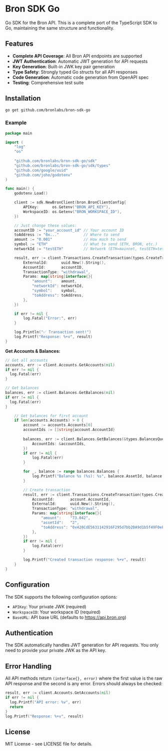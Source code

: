 # Bron SDK Go

Go SDK for the Bron API. This is a complete port of the TypeScript SDK to Go, maintaining the same structure and functionality.

## Features

- **Complete API Coverage**: All Bron API endpoints are supported
- **JWT Authentication**: Automatic JWT generation for API requests
- **Key Generation**: Built-in JWK key pair generation
- **Type Safety**: Strongly typed Go structs for all API responses
- **Code Generation**: Automatic code generation from OpenAPI spec
- **Testing**: Comprehensive test suite

## Installation

```bash
go get github.com/bronlabs/bron-sdk-go
```

### Example

```go
package main

import (
	"log"
	"os"
  
	"github.com/bronlabs/bron-sdk-go/sdk"
	"github.com/bronlabs/bron-sdk-go/sdk/types"
	"github.com/google/uuid"
	"github.com/joho/godotenv"
)

func main() {
	godotenv.Load()

	client := sdk.NewBronClient(bron.BronClientConfig{
		APIKey:      os.Getenv("BRON_API_KEY"),
		WorkspaceID: os.Getenv("BRON_WORKSPACE_ID"),
	})

	// Just change these values:
	accountID := "your_account_id" // Your account ID
	toAddress := "0x..."           // Where to send
	amount := "0.001"              // How much to send
	symbol := "ETH"                // What to send (ETH, BRON, etc.)
	networkId := "testETH"         // Network (ETH=mainnet, testETH=testnet)

	result, err := client.Transactions.CreateTransaction(types.CreateTransaction{
		ExternalId:      uuid.New().String(),
		AccountId:       accountID,
		TransactionType: "withdrawal",
		Params: map[string]interface{}{
			"amount":    amount,
			"networkId": networkId,
			"symbol":    symbol,
			"toAddress": toAddress,
		},
	})

	if err != nil {
		log.Fatal("Error:", err)
	}

	log.Println("✅ Transaction sent!")
	log.Printf("Response: %+v", result)
}
```

**Get Accounts & Balances:**

```go
// Get all accounts
accounts, err := client.Accounts.GetAccounts(nil)
if err != nil {
  log.Fatal(err)
}

// Get balances
balances, err := client.Balances.GetBalances(nil)
if err != nil {
  log.Fatal(err)
}

	// Get balances for first account
	if len(accounts.Accounts) > 0 {
		account := accounts.Accounts[0]
		accountIds := []string{account.AccountId}
		
		balances, err := client.Balances.GetBalances(&types.BalancesQuery{
			AccountIds: &accountIds,
		})
		if err != nil {
			log.Fatal(err)
		}

		for _, balance := range balances.Balances {
			log.Printf("Balance %s (%s): %s", balance.AssetId, balance.Symbol, balance.TotalBalance)
		}

		// Create transaction
		result, err := client.Transactions.CreateTransaction(types.CreateTransaction{
			AccountId:       account.AccountId,
			ExternalId:      uuid.New().String(),
			TransactionType: "withdrawal",
			Params: map[string]interface{}{
				"amount":    "73.042",
				"assetId":   "2",
				"toAddress": "0x428CdE5631142916F295d7bb2DA9d1b5f49F0eF9",
			},
		})
		if err != nil {
			log.Fatal(err)
		}

		log.Printf("Created transaction response: %+v", result)
	}
}
```

## Configuration

The SDK supports the following configuration options:

- `APIKey`: Your private JWK (required)
- `WorkspaceID`: Your workspace ID (required)
- `BaseURL`: API base URL (defaults to https://api.bron.org)

## Authentication

The SDK automatically handles JWT generation for API requests. You only need to provide your private JWK as the API key.

## Error Handling

All API methods return `(interface{}, error)` where the first value is the raw API response and the second is any error. Errors should always be checked:

```go
result, err := client.Accounts.GetAccounts(nil)
if err != nil {
  log.Printf("API error: %v", err)
  return
}
log.Printf("Response: %+v", result)
```

## License

MIT License - see LICENSE file for details. 